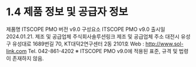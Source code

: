 # 1.4 제품 정보 및 공급자 정보

제품명 ITSCOPE PMO
버전 v9.0
구성요소 ITSCOPE PMO v9.0
출시일 2024.01.21.
제조 및 공급업체 주식회사솔루션링크
제조 및 공급업체 주소 대전시 유성구 유성대로 1689번길 70, KT대덕2연구센터 2동 2101호
Web : http://www.sol-link.com Tel. 042-861-4202
※ ITSCOPE PMO v9.0에 적용된 표준, 규격 및 법령이 존재하지 않음.

